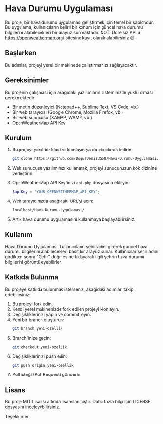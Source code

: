 # Hava Durumu Uygulaması

Bu proje, bir hava durumu uygulaması geliştirmek için temel bir şablondur. Bu uygulama, kullanıcıların belirli bir konum için güncel hava durumu bilgilerini alabilecekleri bir arayüz sunmaktadır.
NOT: Ücretsiz API a https://openweathermap.org/ sitesine kayıt olarak alabilirsiniz 😊

## Başlarken

Bu adımlar, projeyi yerel bir makinede çalıştırmanızı sağlayacaktır.

## Gereksinimler

Bu projenin çalışması için aşağıdaki yazılımların sisteminizde yüklü olması gerekmektedir:
- Bir metin düzenleyici (Notepad++, Sublime Text, VS Code, vb.)
- Bir web tarayıcısı (Google Chrome, Mozilla Firefox, vb.)
- Bir web sunucusu (XAMPP, WAMP, vb.)
- OpenWeatherMap API Key

## Kurulum

1. Bu projeyi yerel bir klasöre klonlayın ya da zip olarak indirin:
    ```bash
    git clone https://github.com/DogusDeniz3558/Hava-Durumu-Uygulamasi.git
    ```

2. Web sunucusu yazılımınızı kullanarak, projeyi sunucunuzun kök dizinine yerleştirin.

3. OpenWeatherMap API Key'inizi `api.php` dosyasına ekleyin:
    ```php
    $apiKey = 'YOUR_OPENWEATHERMAP_API_KEY';
    ```

4. Web tarayıcınızda aşağıdaki URL'yi açın:
    ```url
    localhost/Hava-Durumu-Uygulamasi/
    ```

5. Artık hava durumu uygulamasını kullanmaya başlayabilirsiniz.

## Kullanım

Hava Durumu Uygulaması, kullanıcıların şehir adını girerek güncel hava durumu bilgilerini alabilecekleri basit bir arayüz sunar. Kullanıcılar şehir adını girdikten sonra "Getir" düğmesine tıklayarak ilgili şehrin hava durumu bilgilerini görüntüleyebilirler.

## Katkıda Bulunma

Bu projeye katkıda bulunmak isterseniz, aşağıdaki adımları takip edebilirsiniz:
1. Bu projeyi fork edin.
2. Kendi yerel makinenizde fork edilen projeyi klonlayın.
3. Değişikliklerinizi yapın ve commit'leyin.
4. Yeni bir branch oluşturun:
    ```bash
    git branch yeni-ozellik
    ```
5. Branch'inize geçin:
    ```bash
    git checkout yeni-ozellik
    ```
6. Değişikliklerinizi push edin:
    ```bash
    git push origin yeni-ozellik
    ```
7. Pull isteği (Pull Request) gönderin.

## Lisans

Bu proje MIT Lisansı altında lisanslanmıştır. Daha fazla bilgi için LICENSE dosyasını inceleyebilirsiniz.

Teşekkürler
